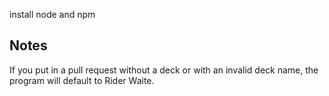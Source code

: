 
install node and npm


## Notes
If you put in a pull request without a deck or with an invalid deck name, the program will default to Rider Waite. 